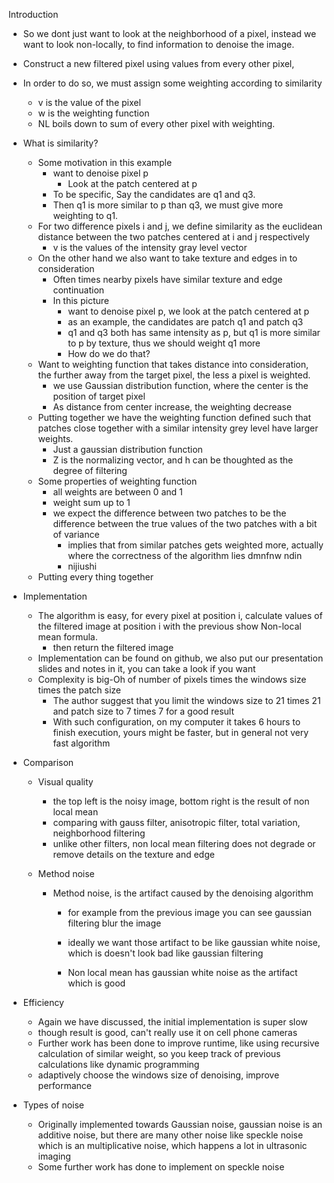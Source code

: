 Introduction

- So we dont just want to look at the neighborhood of a pixel, instead we want to look non-locally, to find information to denoise the image.

- Construct a new filtered pixel using values from every other pixel,

- In order to do so, we must assign some weighting according to similarity

  - v is the value of the pixel
  - w is the weighting function
  - NL boils down to sum of every other pixel with weighting.

- What is similarity?

  - Some motivation in this example
    - want to denoise pixel p
      - Look at the patch centered at p
    - To be specific, Say the candidates are q1 and q3.
    - Then q1 is more similar to p than q3, we must give more weighting to q1.
  - For two difference pixels i and j, we define similarity as the euclidean distance between the two patches centered at i and j respectively
    - v is the values of the intensity gray level vector
  - On the other hand we also want to take texture and edges in to consideration
    - Often times nearby pixels have similar texture and edge continuation
    - In this picture
      - want to denoise pixel p, we look at the patch centered at p
      - as an example, the candidates are patch q1 and patch q3
      - q1 and q3 both has same intensity as p, but q1 is more similar to p by texture, thus we should weight q1 more
      - How do we do that?
  - Want to weighting function that takes distance into consideration, the further away from the target pixel, the less a pixel is weighted.
    - we use Gaussian distribution function, where the center is the position of target pixel
    - As distance from center increase, the weighting decrease
  - Putting together we have the weighting function defined such that patches close together with a similar intensity grey level have larger weights.
    - Just a gaussian distribution function
    - Z is the normalizing vector, and h can be thoughted as the degree of filtering
  - Some properties of weighting function
    - all weights are between 0 and 1
    - weight sum up to 1 
    - we expect the difference between two patches to be the difference between the true values of the two patches with a bit of variance
      - implies that from similar patches gets weighted more, actually where the correctness of the algorithm lies dmnfnw ndin
      - nijiushi
  - Putting every thing together

- Implementation

  - The algorithm is easy, for every pixel at position i, calculate values of the filtered image at position  i with the previous show Non-local mean formula.
    - then return the filtered image
  - Implementation can be found on github, we also put our presentation slides and notes in it, you can take a look if you want
  - Complexity is big-Oh of number of pixels times the windows size times the patch size
    - The author suggest that you limit the windows size to 21 times 21 and patch size to 7 times 7 for a good result
    - With such configuration, on my computer it takes 6 hours to finish execution, yours might be faster, but in general not very fast algorithm

- Comparison

  - Visual quality

    - the top left is the noisy image, bottom right is the result of non local mean
    - comparing with gauss filter, anisotropic filter, total variation, neighborhood filtering
    - unlike other filters, non local mean filtering does not degrade or remove details on the texture and edge

  - Method noise

    - Method noise, is the artifact caused by the denoising algorithm

      - for example from the previous image you can see gaussian filtering blur the image
      - ideally we want those artifact to be like gaussian white noise, which is doesn't look bad like gaussian filtering

      - Non local mean has gaussian white noise as the artifact which is good

- Efficiency

  - Again we have discussed, the initial implementation is super slow
  - though result is good, can't really use it on cell phone cameras
  - Further work has been done to improve runtime, like using recursive calculation of similar weight, so you keep track of previous calculations like dynamic programming
  - adaptively choose the windows size of denoising, improve performance

- Types of noise

  - Originally implemented towards Gaussian noise, gaussian noise is an additive noise, but there are many other noise like speckle noise which is an multiplicative noise, which happens a lot in ultrasonic imaging
  - Some further work has done to implement on speckle noise


